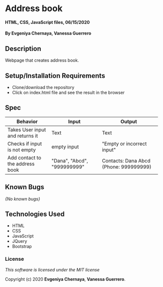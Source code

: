 # Address book

#### HTML, CSS, JavaScript files, 06/15/2020

#### By **Evgeniya Chernaya**, **Vanessa Guerrero**

## Description

Webpage that creates address book.

## Setup/Installation Requirements

* Clone/download the repository
* Click on index.html file and see the result in the browser

## Spec

| Behavior | Input | Output|
|----------|-------|-------|
| Takes User input and returns it | Text | Text |
| Checks if input is not empty | empty input | "Empty or incorrect input" |
| Add contact to the address book | "Dana", "Abcd", "999999999" | Contacts: Dana Abcd (Phone: 999999999) |

## Known Bugs

_{No known bugs}_


## Technologies Used

  * HTML
  * CSS
  * JavaScript
  * JQuery
  * Bootstrap

### License

_This software is licensed under the MIT license_

Copyright (c) 2020 **Evgeniya Chernaya**, **Vanessa Guerrero**.
